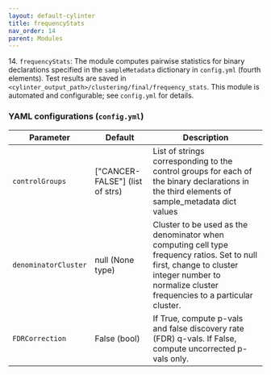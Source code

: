 ```yaml
---
layout: default-cylinter
title: frequencyStats
nav_order: 14
parent: Modules
---
```


14\. `frequencyStats`: The module computes pairwise statistics for binary declarations specified in the `sampleMetadata` dictionary in `config.yml` (fourth elements). Test results are saved in `<cylinter_output_path>/clustering/final/frequency_stats`. This module is automated and configurable; see `config.yml` for details.

### YAML configurations (`config.yml`)

| Parameter | Default | Description |
| --- | --- | --- |
| `controlGroups` | ["CANCER-FALSE"] (list of strs) | List of strings corresponding to the control groups for each of the binary declarations in the third elements of sample_metadata dict values |
|`denominatorCluster` | null (None type) | Cluster to be used as the denominator when computing cell type frequency ratios. Set to null first, change to cluster integer number to normalize cluster frequencies to a particular cluster. |
| `FDRCorrection` | False (bool) | If True, compute p-vals and false discovery rate (FDR) q-vals. If False, compute uncorrected p-vals only. |
